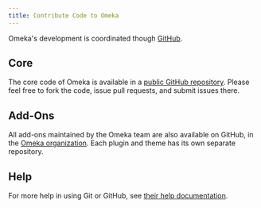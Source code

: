 ```yaml
---
title: Contribute Code to Omeka
---
```


Omeka's development is coordinated though [GitHub](http://github.com).

Core
-------------------------------------------------

The core code of Omeka is available in a [public GitHub repository](http://github.com/omeka/Omeka). Please feel free to fork the code, issue pull requests, and submit issues there.

Add-Ons
-------------------------------------------------------

All add-ons maintained by the Omeka team are also available on GitHub, in the [Omeka organization](http://github.com/omeka). Each plugin and theme has its own separate repository.

Help 
-------------------------------------------------

For more help in using Git or GitHub, see [their help documentation](http://help.github.com).
